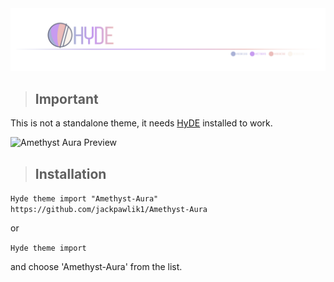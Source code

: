 <img src="https://raw.githubusercontent.com/prasanthrangan/hyprdots/main/Source/assets/hyde_banner.png" alt="HyDE">

> ## Important
This is not a standalone theme, it needs [HyDE](https://github.com/prasanthrangan/hyprdots) installed to work.

<img src="https://cdn.discordapp.com/attachments/502277954575925250/1339428633252466759/Frame_1.png?ex=67aeaf9f&is=67ad5e1f&hm=734c759822f0eb4805c6a5809d70c0424c4c0d84a79be16f8910b8d83a6277c5&" alt="Amethyst Aura Preview">

> ## Installation

`Hyde theme import "Amethyst-Aura" https://github.com/jackpawlik1/Amethyst-Aura`

or

`Hyde theme import`

and choose 'Amethyst-Aura' from the list.


